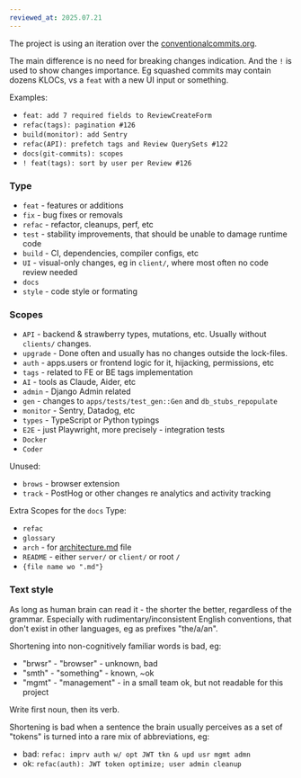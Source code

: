 ```yaml
---
reviewed_at: 2025.07.21
---
```


The project is using an iteration over the [conventionalcommits.org](https://www.conventionalcommits.org).

The main difference is no need for breaking changes indication. And the `!` is used to show changes importance. Eg squashed commits may contain dozens KLOCs, vs a `feat` with a new UI input or something.

Examples:
- `feat: add 7 required fields to ReviewCreateForm`
- `refac(tags): pagination #126`
- `build(monitor): add Sentry`
- `refac(API): prefetch tags and Review QuerySets #122`
- `docs(git-commits): scopes`
- `! feat(tags): sort by user per Review #126`

### Type

- `feat` - features or additions
- `fix` - bug fixes or removals
- `refac` - refactor, cleanups, perf, etc
- `test` - stability improvements, that should be unable to damage runtime code
- `build` - CI, dependencies, compiler configs, etc
- `UI` - visual-only changes, eg in `client/`, where most often no code review needed
- `docs`
- `style` - code style or formating

### Scopes

- `API` - backend & strawberry types, mutations, etc. Usually without `clients/` changes.
- `upgrade` - Done often and usually has no changes outside the lock-files.
- `auth` - apps.users or frontend logic for it, hijacking, permissions, etc
- `tags` - related to FE or BE tags implementation
- `AI` - tools as Claude, Aider, etc
- `admin` - Django Admin related
- `gen` - changes to `apps/tests/test_gen::Gen` and `db_stubs_repopulate`
- `monitor` - Sentry, Datadog, etc
- `types` - TypeScript or Python typings
- `E2E` - just Playwright, more precisely - integration tests
- `Docker`
- `Coder`

Unused:
- `brows` - browser extension
- `track` - PostHog or other changes re analytics and activity tracking

Extra Scopes for the `docs` Type:
- `refac`
- `glossary`
- `arch` - for [architecture.md](/docs/architecture.md) file
- `README` - either `server/` or `client/` or root `/`
- `{file name wo ".md"}`

### Text style

As long as human brain can read it - the shorter the better, regardless of the grammar. Especially with rudimentary/inconsistent English conventions, that don't exist in other languages, eg as prefixes "the/a/an".

Shortening into non-cognitively familiar words is bad, eg:
- "brwsr" - "browser" - unknown, bad
- "smth" - "something" - known, ~ok
- "mgmt" - "management" - in a small team ok, but not readable for this project

Write first noun, then its verb.

Shortening is bad when a sentence the brain usually perceives as a set of "tokens" is turned into a rare mix of abbreviations, eg:
- bad: `refac: imprv auth w/ opt JWT tkn & upd usr mgmt admn`
- ok: `refac(auth): JWT token optimize; user admin cleanup`
